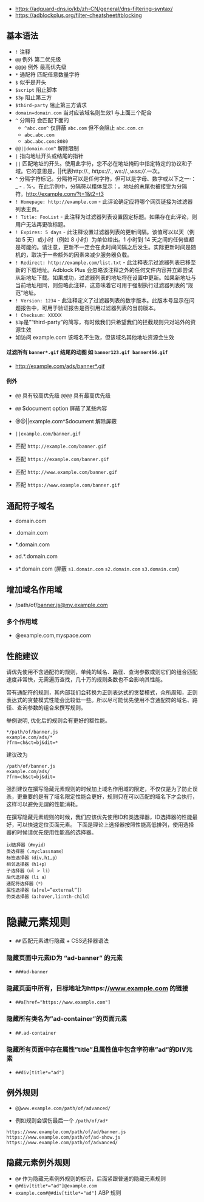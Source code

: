 - https://adguard-dns.io/kb/zh-CN/general/dns-filtering-syntax/
- https://adblockplus.org/filter-cheatsheet#blocking

## 基本语法
- `!` 注释
- `@@` 例外 第二优先级
- `@@@@` 例外 最高优先级
- `*` 通配符 匹配任意数量字符
- `$` 似乎是开头
- `$script` 阻止脚本
- `$3p` 阻止第三方
- `$third-party` 阻止第三方请求
- `domain=domain.com` 当对应该域名则生效1 与上面三个配合
- `^` 分隔符 会匹配下面的
  -  `^abc.com^` 仅屏蔽 `abc.com` 但不会阻止 `abc.com.cn`
  -  `abc.abc.com`
  -  `abc.abc.com:8080`
- `@@||domain.com^` 解除限制
- `|` 指向地址开头或结尾的指针
- `||` 匹配地址的开头。使用此字符，您不必在地址掩码中指定特定的协议和子域。它的意思是，||代表http://*., https://*., ws://*.,wss://*.一次。
- ^ 分隔字符标记。分隔符可以是任何字符，但可以是字母、数字或以下之一·：_ - . %·。在此示例中，分隔符以粗体显示：。地址的末尾也被接受为分隔符。http://example.com/?t=1&t2=t3
- `! Homepage: http://example.com` - 此评论确定应将哪个网页链接为过滤器列表主页。
- `! Title: FooList` - 此注释为过滤器列表设置固定标题。如果存在此评论，则用户无法再更改标题。
- `! Expires: 5 days` - 此注释设置过滤器列表的更新间隔。该值可以以天（例如 5 天）或小时（例如 8 小时）为单位给出。1 小时到 14 天之间的任何值都是可能的。请注意，更新不一定会在此时间间隔之后发生。实际更新时间是随机的，取决于一些额外的因素来减少服务器负载。
- `! Redirect: http://example.com/list.txt` - 此注释表示过滤器列表已移至新的下载地址。Adblock Plus 会忽略该注释之外的任何文件内容并立即尝试从新地址下载。如果成功，过滤器列表的地址将在设置中更新。如果新地址与当前地址相同，则忽略此注释，这意味着它可用于强制执行过滤器列表的“规范”地址。
- `! Version: 1234` - 此注释定义了过滤器列表的数字版本。此版本号显示在问题报告中，可用于验证报告是否引用过滤器列表的当前版本。
- `! Checksum: XXXXX`
- `$3p`是””third-party”的简写，有时候我们只希望我们的拦截规则只对站外的资源生效
- 如访问 example.com 该域名不生效，但该域名其他地址资源会生效

#### 过滤所有 `banner*.gif` 结尾的动图 如 `banner123.gif banner456.gif`
- http://example.com/ads/banner*.gif

#### 例外
- `@@` 具有较高优先级 `@@@@` 具有最高优先级
- `@@` $document option 屏蔽了某些内容
- @@||example.com^$document 解除屏蔽

- `||example.com/banner.gif`
- 匹配 `http://example.com/banner.gif`
- 匹配 `https://example.com/banner.gif`
- 匹配 `http://www.example.com/banner.gif`
- 匹配 `https://www.example.com/banner.gif`

## 通配符子域名
- domain.com
- .domain.com
- *.domain.com

- ad.*.domain.com
- s*.domain.com (屏蔽 `s1.domain.com` `s2.domain.com` `s3.domain.com`)


## 增加域名作用域
- /path/of/banner.js@my.example.com

### 多个作用域
- @example.com,myspace.com

## 性能建议

请优先使用不含通配符的规则，单纯的域名、路径、查询参数或则它们的组合匹配速度非常快，无需遍历查找，几十万的规则条数也不会影响其性能。

带有通配符的规则，其内部我们会转换为正则表达式的贪婪模式，众所周知，正则表达式的贪婪模式性能会比较低一些。所以尽可能优先使用不含通配符的域名、路径、查询参数的组合来撰写规则。

举例说明, 优化后的规则会有更好的额性能。

```
*/path/of/banner.js
example.com/ads/*
?frm=ch&ct=bj&dit=*
```
建议改为

```
/path/of/banner.js
example.com/ads/
?frm=ch&ct=bj&dit=
```

强烈建议在撰写隐藏元素规则的时候加上域名作用域的限定，不仅仅是为了防止误杀，更重要的是有了域名限定性能会更好，规则只在可以匹配的域名下才会执行，这样可以避免无谓的性能消耗。

在撰写隐藏元素规则的时候，我们应该优先使用ID和类选择器，ID选择器的性能最好，可以快速定位页面元素。 下面是理论上选择器按照性能高低排列，使用选择器的时候请优先使用性能高的选择器。

```
id选择器（#myid）
类选择器（.myclassname）
标签选择器（div,h1,p）
相邻选择器（h1+p）
子选择器（ul > li）
后代选择器（li a）
通配符选择器（*）
属性选择器（a[rel=”external”]）
伪类选择器（a:hover,li:nth-child）
```

# 隐藏元素规则
- `##` 匹配元素进行隐藏 + CSS选择器语法

### 隐藏页面中元素ID为 “ad-banner” 的元素
- `###ad-banner`

### 隐藏页面中所有，目标地址为https://www.example.com 的链接

- `##a[href="https://www.example.com"]`


### 隐藏所有类名为”ad-container”的页面元素
- `##.ad-container`


### 隐藏所有页面中存在属性”title”且属性值中包含字符串”ad”的DIV元素
- `##div[title*="ad"]`


## 例外规则
- `@@www.example.com/path/of/advanced/`

- 例如规则会误伤最后一个
`/path/of/ad*`

```
https://www.example.com/path/of/ad/banner.js
https://www.example.com/path/of/ad-show.js
https://www.example.com/path/of/advanced/
```

## 隐藏元素例外规则
- `@#` 作为隐藏元素例外规则的标识，后面紧跟普通的隐藏元素规则
- `@#div[title*="ad"]@example.com`
- `example.com#@#div[title*="ad"]` ABP 规则